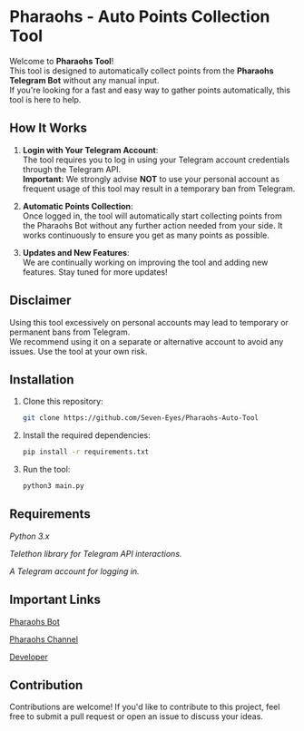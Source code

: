 # Pharaohs - Auto Points Collection Tool

Welcome to **Pharaohs Tool**!  
This tool is designed to automatically collect points from the **Pharaohs Telegram Bot** without any manual input.  
If you're looking for a fast and easy way to gather points automatically, this tool is here to help.

## How It Works

1. **Login with Your Telegram Account**:  
   The tool requires you to log in using your Telegram account credentials through the Telegram API.  
   **Important:** We strongly advise **NOT** to use your personal account as frequent usage of this tool may result in a temporary ban from Telegram.

2. **Automatic Points Collection**:  
   Once logged in, the tool will automatically start collecting points from the Pharaohs Bot without any further action needed from your side. It works continuously to ensure you get as many points as possible.

3. **Updates and New Features**:  
   We are continually working on improving the tool and adding new features. Stay tuned for more updates!

## Disclaimer

Using this tool excessively on personal accounts may lead to temporary or permanent bans from Telegram.  
We recommend using it on a separate or alternative account to avoid any issues. Use the tool at your own risk.

## Installation

1. Clone this repository:
   ```bash
   git clone https://github.com/Seven-Eyes/Pharaohs-Auto-Tool
   ```
2. Install the required dependencies:
   ```bash
   pip install -r requirements.txt
   ```
3. Run the tool:
   ```bash
   python3 main.py
   ```



## Requirements

*Python 3.x*

*Telethon library for Telegram API interactions.*

*A Telegram account for logging in.*


## Important Links

[Pharaohs Bot](https://t.me/JJ3BOT)

[Pharaohs Channel](https://t.me/VBEBV)

[Developer](https://t.me/RReRe)


## Contribution

Contributions are welcome!
If you'd like to contribute to this project, feel free to submit a pull request or open an issue to discuss your ideas.
